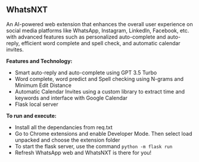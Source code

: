 <h2>WhatsNXT</h2>

An AI-powered web extension that enhances the overall user experience on social media platforms like WhatsApp, Instagram, LinkedIn, Facebook, etc. with advanced features such as personalized auto-complete and auto-reply, efficient word complete and spell check, and automatic calendar invites.

<b>Features and Technology:</b>
- Smart auto-reply and auto-complete using GPT 3.5 Turbo
- Word complete, word predict and Spell checking using N-grams and Minimum Edit Distance
- Automatic Calendar Invites using a custom library to extract time and keywords and interface with Google Calendar
- Flask local server

<b>To run and execute:</b>
- Install all the dependancies from req.txt
- Go to Chrome extensions and enable Developer Mode. Then select load unpacked and choose the extension folder
- To start the flask server, use the command ```python -m flask run```
- Refresh WhatsApp web and WhatsNXT is there for you!
